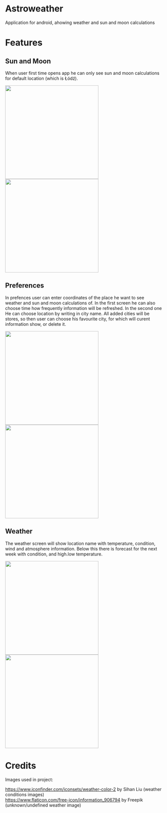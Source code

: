 # Astroweather
Application for android, ahowing weather and sun and moon calculations

# Features
## Sun and Moon
When user first time opens app he can only see sun and moon calculations for default location (which is Łódź).

<img src="images/SunInfo.png" width="300px"> <img src="images/MoonInfo.png" width="300px">

## Preferences
In prefences user can enter coordinates of the place he want to see weather and sun and moon calculations of. In the first screen he can also choose time how frequently information will be refreshed. In the second one He can choose location by writing in city name. All added cities will be stores, so then user can choose his favourite city, for which will curent information show, or delete it.

<img src="images/Coordinates.png" width="300px"> <img src="images/Location.png" width="300px">

## Weather
The weather screen will show location name with temperature, condition, wind and atmosphere information. Below this there is forecast for the next week with condition, and high.low temperature.

<img src="images/Weather.png" width="300px"> <img src="images/Forecast.png" width="300px">

# Credits

Images used in project:

https://www.iconfinder.com/iconsets/weather-color-2 by Sihan Liu (weather conditions images)\
https://www.flaticon.com/free-icon/information_906794 by Freepik (unknown/undefined weather image)

